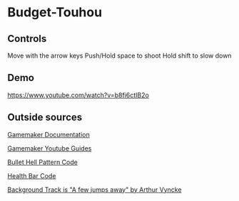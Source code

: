 # Budget-Touhou

## Controls
Move with the arrow keys
Push/Hold space to shoot
Hold shift to slow down

## Demo
https://www.youtube.com/watch?v=b8fi6ctIB2o
 
## Outside sources

[Gamemaker Documentation](https://manual.gamemaker.io/monthly/en/#t=Content.htm)

[Gamemaker Youtube Guides](https://www.youtube.com/playlist?list=PLhIbBGhnxj5JeenLZYjjG-IltQyUE7QW_
)

[Bullet Hell Pattern Code](https://www.youtube.com/watch?v=zEPgFaIpa6o&list=PL_hT--4HOvreUXehK2t8y7sQyWCZ7bJ8p&index=26)


[Health Bar Code](https://www.dragonflydb.io/faq/gamemaker-create-health-bar)


[Background Track is "A few jumps away" by Arthur Vyncke](https://www.youtube.com/watch?v=T0CeNCfWIH0)

